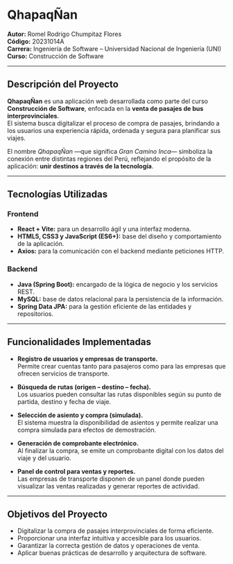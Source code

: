 # QhapaqÑan 

**Autor:** Romel Rodrigo Chumpitaz Flores  
**Código:** 20231014A  
**Carrera:** Ingeniería de Software – Universidad Nacional de Ingeniería (UNI)  
**Curso:** Construcción de Software  

---

## Descripción del Proyecto  
**QhapaqÑan** es una aplicación web desarrollada como parte del curso **Construcción de Software**, enfocada en la **venta de pasajes de bus interprovinciales**.  
El sistema busca digitalizar el proceso de compra de pasajes, brindando a los usuarios una experiencia rápida, ordenada y segura para planificar sus viajes.  

El nombre *QhapaqÑan* —que significa *Gran Camino Inca*— simboliza la conexión entre distintas regiones del Perú, reflejando el propósito de la aplicación: **unir destinos a través de la tecnología**.

---

## Tecnologías Utilizadas  

### Frontend  
- **React + Vite:** para un desarrollo ágil y una interfaz moderna.  
- **HTML5, CSS3 y JavaScript (ES6+):** base del diseño y comportamiento de la aplicación.  
- **Axios:** para la comunicación con el backend mediante peticiones HTTP.  

### Backend  
- **Java (Spring Boot):** encargado de la lógica de negocio y los servicios REST.  
- **MySQL:** base de datos relacional para la persistencia de la información.  
- **Spring Data JPA:** para la gestión eficiente de las entidades y repositorios.  

---

## Funcionalidades Implementadas  

- **Registro de usuarios y empresas de transporte.**  
  Permite crear cuentas tanto para pasajeros como para las empresas que ofrecen servicios de transporte.  

- **Búsqueda de rutas (origen – destino – fecha).**  
  Los usuarios pueden consultar las rutas disponibles según su punto de partida, destino y fecha de viaje.  

- **Selección de asiento y compra (simulada).**  
  El sistema muestra la disponibilidad de asientos y permite realizar una compra simulada para efectos de demostración.  

- **Generación de comprobante electrónico.**  
  Al finalizar la compra, se emite un comprobante digital con los datos del viaje y del usuario.  

- **Panel de control para ventas y reportes.**  
  Las empresas de transporte disponen de un panel donde pueden visualizar las ventas realizadas y generar reportes de actividad.  

---

## Objetivos del Proyecto  
- Digitalizar la compra de pasajes interprovinciales de forma eficiente.  
- Proporcionar una interfaz intuitiva y accesible para los usuarios.  
- Garantizar la correcta gestión de datos y operaciones de venta.  
- Aplicar buenas prácticas de desarrollo y arquitectura de software.  

